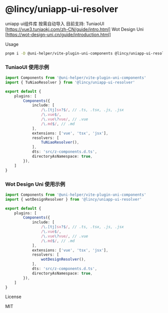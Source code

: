# @lincy/uniapp-ui-resolver

uniapp ui组件库 按需自动导入
目前支持:
TuniaoUI [https://vue3.tuniaokj.com/zh-CN/guide/intro.html]
Wot Design Uni [https://wot-design-uni.cn/guide/introduction.html]

Usage

```bash
pnpm i -D @uni-helper/vite-plugin-uni-components @lincy/uniapp-ui-resolver
```

### TuniaoUI 使用示例
```ts
import Components from '@uni-helper/vite-plugin-uni-components'
import { TuNiaoResolver } from '@lincy/uniapp-ui-resolver'

export default {
    plugins: [
        Components({
            include: [
                /\.[tj]sx?$/, // .ts, .tsx, .js, .jsx
                /\.vue$/,
                /\.vue\?vue/, // .vue
                /\.md$/, // .md
            ],
            extensions: ['vue', 'tsx', 'jsx'],
            resolvers: [
                TuNiaoResolver(),
            ],
            dts: 'src/z-components.d.ts',
            directoryAsNamespace: true,
        }),
    ]
}
```

### Wot Design Uni 使用示例
```ts
import Components from '@uni-helper/vite-plugin-uni-components'
import { wotDesignResolver } from '@lincy/uniapp-ui-resolver'

export default {
    plugins: [
        Components({
            include: [
                /\.[tj]sx?$/, // .ts, .tsx, .js, .jsx
                /\.vue$/,
                /\.vue\?vue/, // .vue
                /\.md$/, // .md
            ],
            extensions: ['vue', 'tsx', 'jsx'],
            resolvers: [
                wotDesignResolver(),
            ],
            dts: 'src/z-components.d.ts',
            directoryAsNamespace: true,
        }),
    ]
}
```

License

MIT
